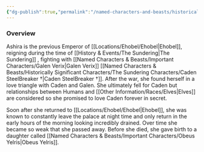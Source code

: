 ```yaml
---
{"dg-publish":true,"permalink":"/named-characters-and-beasts/historically-significant-characters/the-sundering-characters/ashira-yelris/","tags":["NPC"],"updated":"2025-03-01T21:16:08.849+00:00"}
---
```



### Overview
Ashira is the previous Emperor of [[Locations/Ehobel/Ehobel\|Ehobel]], reigning during the time of [[History & Events/The Sundering\|The Sundering]] , fighting with [[Named Characters & Beasts/Important Characters/Galen Verix\|Galen Verix]] [[Named Characters & Beasts/Historically Significant  Characters/The Sundering Characters/Caden SteelBreaker †\|Caden SteelBreaker †]]. After the war, she found herself in a love triangle with Caden and Galen. She ultimately fell for Caden but relationships between Humans and [[Other Information/Races/Elves\|Elves]] are considered so she promised to love Caden forever in secret.

Soon after she returned to [[Locations/Ehobel/Ehobel\|Ehobel]], she was known to constantly leave the palace at night time and only return in the early hours of the morning looking incredibly drained. Over time she became so weak that she passed away. Before she died, she gave birth to a daughter called [[Named Characters & Beasts/Important Characters/Obeus Yelris\|Obeus Yelris]].